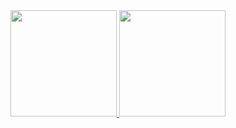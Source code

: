
<div>
  <a href="https://github.com/da-ferreira">
  <img height="170em" src="https://github-readme-stats.vercel.app/api?username=da-ferreira&show_icons=true&include_all_commits=true&count_private=true"/>
  <img height="170em" src="https://github-readme-stats.vercel.app/api/top-langs/?username=da-ferreira&layout=compact&langs_count=10"/>
</div>
